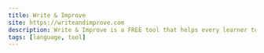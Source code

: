```yaml
---
title: Write & Improve
site: https://writeandimprove.com
description: Write & Improve is a FREE tool that helps every learner to improve their English writing.
tags: [language, tool]
---
```


